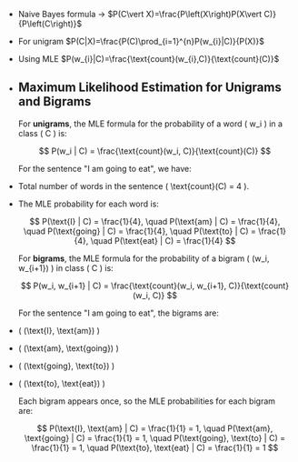 - Naive Bayes formula -> $P(C\vert X)=\frac{P\left(X\right)P(X\vert C)}{P\left(C\right)}$
- For unigram $P(C|X)=\frac{P(C)\prod_{i=1}^{n}P(w_{i}|C)}{P(X)}$
- Using MLE $P(w_{i}|C)=\frac{\text{count}(w_{i},C)}{\text{count}(C)}$
- ## Maximum Likelihood Estimation for Unigrams and Bigrams
  
  For **unigrams**, the MLE formula for the probability of a word \( w_i \) in a class \( C \) is:
  
  $$
  P(w_i | C) = \frac{\text{count}(w_i, C)}{\text{count}(C)}
  $$
  
  For the sentence "I am going to eat", we have:
- Total number of words in the sentence \( \text{count}(C) = 4 \).
- The MLE probability for each word is:
  
  $$
  P(\text{I} | C) = \frac{1}{4}, \quad P(\text{am} | C) = \frac{1}{4}, \quad P(\text{going} | C) = \frac{1}{4}, \quad P(\text{to} | C) = \frac{1}{4}, \quad P(\text{eat} | C) = \frac{1}{4}
  $$
  
  For **bigrams**, the MLE formula for the probability of a bigram \( (w_i, w_{i+1}) \) in class \( C \) is:
  
  $$
  P(w_i, w_{i+1} | C) = \frac{\text{count}(w_i, w_{i+1}, C)}{\text{count}(w_i, C)}
  $$
  
  For the sentence "I am going to eat", the bigrams are:
- \( (\text{I}, \text{am}) \)
- \( (\text{am}, \text{going}) \)
- \( (\text{going}, \text{to}) \)
- \( (\text{to}, \text{eat}) \)
  
  Each bigram appears once, so the MLE probabilities for each bigram are:
  
  $$
  P(\text{I}, \text{am} | C) = \frac{1}{1} = 1, \quad P(\text{am}, \text{going} | C) = \frac{1}{1} = 1, \quad P(\text{going}, \text{to} | C) = \frac{1}{1} = 1, \quad P(\text{to}, \text{eat} | C) = \frac{1}{1} = 1
  $$